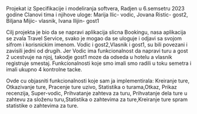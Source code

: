 Projekat iz Specifikacije i modeliranja softvera, Radjen u 6.semsetru 2023 godine Clanovi tima i njihove uloge: Marija Ilic- vodic, Jovana Ristic- gost2, Biljana Mijic- vlasnik, Ivana Ilijin- gost1

Cilj projekta je bio da se napravi aplikacija slicna Bookingu, nasa aplikacija se zvala Travel Service, svako je mogao da se uloguje i odjavi sa svojom sifrom i korisnickim imenom. Vodic i gost2,Vlasnik i gost1, su bili povezani i zavisili jedni od drugih. Jer Vodic ima funkcionalnost da napravi turu a gost 2 ucestvuje na njoj, takodje gost1 moze da odseda u hotelu a vlasnik registruje smestaj. Funkcionalnosti koje smo imali smo radili u toku semetra i imali ukupno 4 kontrolne tacke.

Ovde cu objasniti funkcionalnosti koje sam ja implementirala: Kreiranje ture, Otkazivanje ture, Pracenje ture uzivo, Statistika o turama,Otkaz, Prikaz recenzija, Super-vodic, Prihvatanje zahteva za turu, Prihvatanje dela ture u zahtevu za složenu turu,Statistika o zahtevima za ture,Kreiranje ture spram statistike o zahtevima za ture.